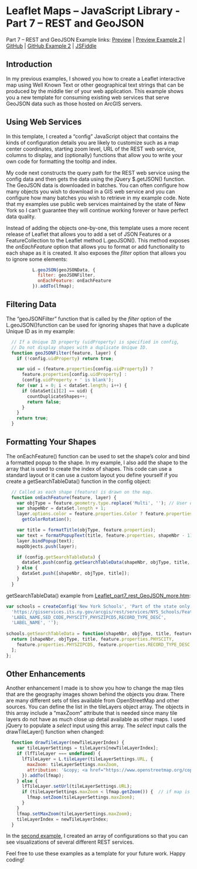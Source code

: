 # Leaflet Maps – JavaScript Library - Part 7 – REST and GeoJSON

Part 7 – REST and GeoJSON Example links: [Preview](https://mattgingery.github.io/LeafletExamples/Leaflet_part7_rest_GeoJSON.htm) | [Preview Example 2](https://mattgingery.github.io/LeafletExamples/Leaflet_part7_rest_GeoJSON_more.htm) | [GitHub](https://mattgingery.github.io/LeafletExamples/Leaflet_part7_rest_GeoJSON.htm) | [GitHub Example 2](https://mattgingery.github.io/LeafletExamples/Leaflet_part7_rest_GeoJSON_more.htm) | [JSFiddle](https://jsfiddle.net/mgingery/Lm5ouvx0/)

## Introduction

In my previous examples, I showed you how to create a Leaflet interactive map using Well Known Text or other geographical text strings that can be produced by the middle tier of your web application.  This example shows you a new template for consuming existing web services that serve GeoJSON data such as those hosted on ArcGIS servers. 

## Using Web Services

In this template, I created a “config” JavaScript object that contains the kinds of configuration details you are likely to customize such as a map center coordinates, starting zoom level, URL of the REST web service, columns to display, and (optionally) functions that allow you to write your own code for formatting the tooltip and index.

My code next constructs the query path for the REST web service using the config data and then gets the data using the jQuery $.getJSON() function.  The GeoJSON data is downloaded in batches.  You can often configure how many objects you wish to download in a GIS web service and you can configure how many batches you wish to retrieve in my example code.  Note that my examples use public web services maintained by the state of New York so I can’t guarantee they will continue working forever or have perfect data quality.

Instead of adding the objects one-by-one, this template uses a more recent release of Leaflet that allows you to add a set of JSON Features or a FeatureCollection to the Leaflet method L.geoJSON().   This method exposes the *onEachFeature* option that allows you to format or add functionality to each shape as it is created.  It also exposes the *filter* option that allows you to ignore some elements:
```javascript
          L.geoJSON(geoJSONData, {
            filter: geoJSONFilter,
            onEachFeature: onEachFeature
          }).addTo(lfmap);  
```

## Filtering Data

The “geoJSONFilter” function that is called by the *filter* option of the L.geoJSON()function can be used for ignoring shapes that have a duplicate Unique ID as in my example:
```javascript
  // If a Unique ID property (uidProperty) is specified in config, 
  // Do not display shapes with a duplicate Unique ID.
  function geoJSONFilter(feature, layer) {
    if (!config.uidProperty) return true;

    var uid = (feature.properties[config.uidProperty]) ?
      feature.properties[config.uidProperty] :
      (config.uidProperty + ' is blank');
    for (var i = 0; i < dataSet.length; i++) {
      if (dataSet[i][2] == uid) {
        countDuplicateShapes++;
        return false;
      }
    }
    return true;
  }
```

## Formatting Your Shapes

The onEachFeature() function can be used to set the shape’s color and bind a formatted popup to the shape.  In my example, I also add the shape to the array that is used to create the index of shapes.  This code can use a standard layout or it can use a custom layout you define yourself if you create a getSearchTableData() function in the config object:           
```javascript
  // Called as each shape (feature) is drawn on the map.
  function onEachFeature(feature, layer) {
    var objType = feature.geometry.type.replace('Multi', ''); // User doesn't care if "multi" or not.
    var shapeNbr = dataSet.length + 1;
    layer.options.color = feature.properties.Color ? feature.properties.Color :
      getColorRotation();

    var title = formatTitle(objType, feature.properties);
    var text = formatPopupText(title, feature.properties, shapeNbr - 1);
    layer.bindPopup(text);
    mapObjects.push(layer);

    if (config.getSearchTableData) {
      dataSet.push(config.getSearchTableData(shapeNbr, objType, title, feature));
    } else {
      dataSet.push([shapeNbr, objType, title]);
    }
  }
```
getSearchTableData() example from [Leaflet_part7_rest_GeoJSON_more.htm](Leaflet_part7_rest_GeoJSON_more.htm):
```javascript
var schools = createConfig('New York Schools', 'Part of the state only.',
  'https://gisservices.its.ny.gov/arcgis/rest/services/NYS_Schools/FeatureServer/1/query',
  'LABEL_NAME,SED_CODE,PHYSCITY,PHYSZIPCD5,RECORD_TYPE_DESC',
  'LABEL_NAME', '');
  
schools.getSearchTableData = function(shapeNbr, objType, title, feature) {
  return [shapeNbr, objType, title, feature.properties.PHYSCITY,
    feature.properties.PHYSZIPCD5, feature.properties.RECORD_TYPE_DESC
  ];
};
```

## Other Enhancements

Another enhancement I made is to show you how to change the map tiles that are the geography images shown behind the objects you draw.  There are many different sets of tiles available from OpenStreetMap and other sources.  You can define the list in the tileLayers object array.  The objects in this array include a “maxZoom” attribute that is needed since many tile layers do not have as much close up detail available as other maps.  I used jQuery to populate a *select* input using this array.  The *select* input calls the drawTileLayer() function when changed:
```javascript
  function drawTileLayer(newTileLayerIndex) {
    var tileLayerSettings = tileLayers[newTileLayerIndex];
    if (lfTileLayer === undefined) {
      lfTileLayer = L.tileLayer(tileLayerSettings.URL, {
        maxZoom: tileLayerSettings.maxZoom,
        attribution: '&copy; <a href="https://www.openstreetmap.org/copyright">OpenStreetMap</a> contributors'
      }).addTo(lfmap);
    } else {
      lfTileLayer.setUrl(tileLayerSettings.URL);
      if (tileLayerSettings.maxZoom < lfmap.getZoom()) {  // if map is currently closer allowed with new tiles, zoom back
        lfmap.setZoom(tileLayerSettings.maxZoom);
      }
    }
    lfmap.setMaxZoom(tileLayerSettings.maxZoom);
    tileLayerIndex = newTileLayerIndex;
  }
```

In the [second example](https://mattgingery.github.io/LeafletExamples/Leaflet_part7_rest_GeoJSON_more.htm), I created an array of configurations so that you can see visualizations of several different REST services.

Feel free to use these examples as a template for your future work.  Happy coding!
